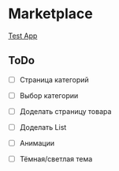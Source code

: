 # Marketplace

<a href="https://mordvintsevmv.github.io/marketplace" target="_blank">Test App</a>

## ToDo

- [ ] Страница категорий
- [ ] Выбор категории

- [ ] Доделать страницу товара

- [ ] Доделать List

- [ ] Анимации

- [ ] Тёмная/светлая тема 